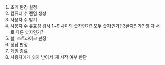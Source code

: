 1. 초기 환경 설정
2. 컴퓨터 수 랜덤 생성
3. 사용자 수 받기
4. 사용자 수 유효성 검사
   1~9 사이의 숫자인가?
   모두 숫자인가?
   3글자인가?
   셋 다 서로 다른 숫자인가?
5. 볼, 스트라이크 판정
6. 정답 판정
7. 게임 종료
8. 사용자에게 숫자 받아서 재 시작 여부 판단
